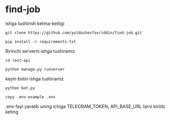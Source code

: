 ﻿# find-job
ishga tushirish ketma-ketligi
``` 
git clone https://github.com/yuldoshevfaxriddin/find-job.git
```
``` 
pip install -r requirements.txt
```
Birinchi serverni ishga tushiramiz
``` 
cd rest-api 
```
```
python manage.py runserver 
```
keyin botni ishga tushiramiz
``` 
python bot.py 
```
``` 
copy .env-example .env
```
<p>.env fayl yaratib uning ichiga TELEGRAM_TOKEN, API_BASE_URL larni kiritib keting</p>






